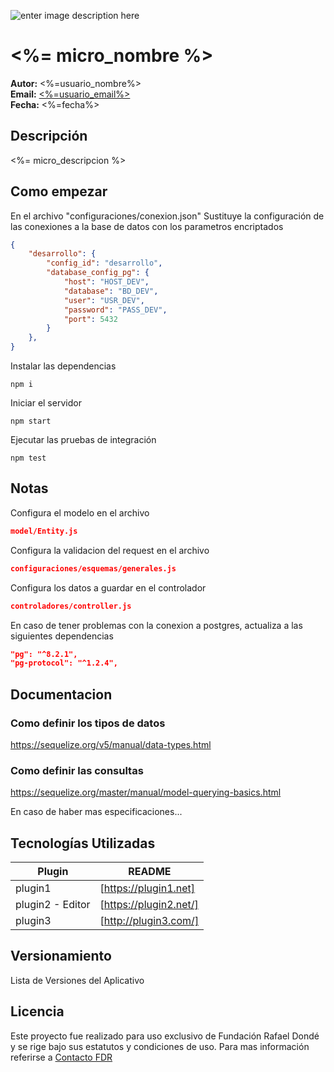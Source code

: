 ﻿![enter image description here](https://www.bmv.com.mx/docs-pub/GESTOR/IMAGENES_EMISORAS/32873.jpg)

<%= micro_nombre %>
==========


<strong>Autor:</strong> <%=usuario_nombre%><br>
<strong>Email:</strong> [<%=usuario_email%>](<%=usuario_email%>)<br>
<strong>Fecha:</strong> <%=fecha%><br>


## Descripción
<%= micro_descripcion %>


## Como empezar

En el archivo "configuraciones/conexion.json" Sustituye la configuración de las conexiones a la base de datos con los parametros encriptados
```json
{
    "desarrollo": {
        "config_id": "desarrollo",
        "database_config_pg": {
            "host": "HOST_DEV",
            "database": "BD_DEV",
            "user": "USR_DEV",
            "password": "PASS_DEV",
            "port": 5432
        }
    },
}
```

Instalar las dependencias
```shell
npm i
```

Iniciar el servidor
```shell
npm start
```

Ejecutar las pruebas de integración
```shell
npm test
```

## Notas
Configura el modelo en el archivo
```json
model/Entity.js
```

Configura la validacion del request en el archivo
```json
configuraciones/esquemas/generales.js
```

Configura los datos a guardar en el controlador
```json
controladores/controller.js
```

En caso de tener problemas con la conexion a postgres, actualiza a las siguientes dependencias
```json
"pg": "^8.2.1",
"pg-protocol": "^1.2.4",
```

## Documentacion
### Como definir los tipos de datos
https://sequelize.org/v5/manual/data-types.html

### Como definir las consultas
https://sequelize.org/master/manual/model-querying-basics.html


En caso de haber mas especificaciones...

## Tecnologías Utilizadas

| Plugin | README |
| ------ | ------ |
| plugin1 | [https://plugin1.net] |
| plugin2 - Editor | [https://plugin2.net/]|
| plugin3 | [http://plugin3.com/]|

## Versionamiento

Lista de Versiones del Aplicativo



## Licencia

Este proyecto fue realizado para uso exclusivo de Fundación Rafael Dondé y se rige bajo sus estatutos y condiciones de uso. 
Para mas información referirse a [Contacto FDR](http://frd.org.mx/contacto.aspx)